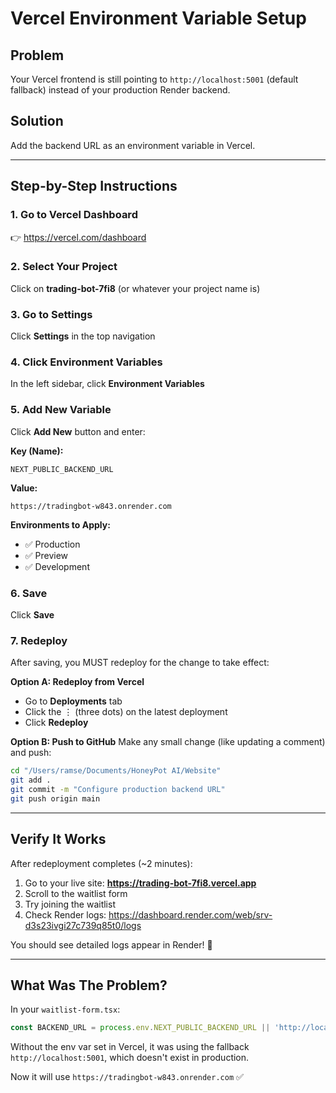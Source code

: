 # Vercel Environment Variable Setup

## Problem
Your Vercel frontend is still pointing to `http://localhost:5001` (default fallback) instead of your production Render backend.

## Solution
Add the backend URL as an environment variable in Vercel.

---

## Step-by-Step Instructions

### 1. Go to Vercel Dashboard
👉 https://vercel.com/dashboard

### 2. Select Your Project
Click on **trading-bot-7fi8** (or whatever your project name is)

### 3. Go to Settings
Click **Settings** in the top navigation

### 4. Click Environment Variables
In the left sidebar, click **Environment Variables**

### 5. Add New Variable
Click **Add New** button and enter:

**Key (Name):**
```
NEXT_PUBLIC_BACKEND_URL
```

**Value:**
```
https://tradingbot-w843.onrender.com
```

**Environments to Apply:**
- ✅ Production
- ✅ Preview  
- ✅ Development

### 6. Save
Click **Save**

### 7. Redeploy
After saving, you MUST redeploy for the change to take effect:

**Option A: Redeploy from Vercel**
- Go to **Deployments** tab
- Click the ⋮ (three dots) on the latest deployment
- Click **Redeploy**

**Option B: Push to GitHub**
Make any small change (like updating a comment) and push:
```bash
cd "/Users/ramse/Documents/HoneyPot AI/Website"
git add .
git commit -m "Configure production backend URL"
git push origin main
```

---

## Verify It Works

After redeployment completes (~2 minutes):

1. Go to your live site: **https://trading-bot-7fi8.vercel.app**
2. Scroll to the waitlist form
3. Try joining the waitlist
4. Check Render logs: https://dashboard.render.com/web/srv-d3s23ivgi27c739q85t0/logs

You should see detailed logs appear in Render! 🎉

---

## What Was The Problem?

In your `waitlist-form.tsx`:
```typescript
const BACKEND_URL = process.env.NEXT_PUBLIC_BACKEND_URL || 'http://localhost:5001'
```

Without the env var set in Vercel, it was using the fallback `http://localhost:5001`, which doesn't exist in production.

Now it will use `https://tradingbot-w843.onrender.com` ✅


